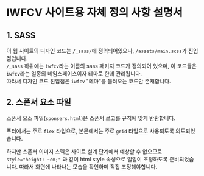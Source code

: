 # IWFCV 사이트용 자체 정의 사항 설명서

## 1. SASS
이 웹 사이트의 디자인 코드는 `/_sass/`에 정의되어있으나, `/assets/main.scss`가 진입점입니다.  
`/_sass` 하위에는 `iwfcv`라는 이름의 sass 패키지 코드가 정의되어 있으며, 이 코드들은 `iwfcv`라는 일종의 네임스페이스이자 테마로 한데 관리됩니다.  
따라서 디자인 코드 진입점은 `iwfcv` "테마"를 불러오는 코드만 존재합니다.  

## 2. 스폰서 요소 파일
스폰서 요소 파일(`sponsers.html`)은 스폰서 로고를 규칙에 맞게 반환합니다.  

푸터에서는 주로 `flex` 타입으로, 본문에서는 주로 `grid` 타입으로 사용되도록 의도되었습니다.  

하지만 스폰서 이미지 스펙은 사이트 설계 단계에서 예상할 수 없으므로 `style="height: ~em;"` 과 같이 html style 속성으로 일일이 조정하도록 준비되었습니다. 따라서 화면에 나타나는 모습을 확인하며 직접 조정해야합니다.  
